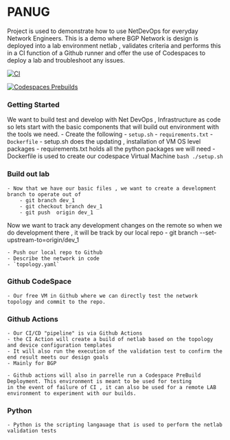 # PANUG 
Project is used to demonstrate how to use NetDevOps for everyday Network Engineers. 
This is a demo where BGP Network is design is deployed into a lab environment netlab , validates criteria and performs this 
in a CI function of a Github runner and offer the use of Codespaces to deploy a lab and troubleshoot any issues. 

[![CI](https://github.com/telescope40/panug2024/actions/workflows/ci.yml/badge.svg)](https://github.com/telescope40/panug2024/actions/workflows/ci.yml)

[![Codespaces Prebuilds](https://github.com/telescope40/panug2024/actions/workflows/codespaces/create_codespaces_prebuilds/badge.svg)](https://github.com/telescope40/panug2024/actions/workflows/codespaces/create_codespaces_prebuilds)

### Getting Started 
We want to build test and develop with Net DevOps , Infrastructure as code so lets start with the basic components 
that will build out environment with the tools we need. 
    - Create the following 
        - `setup.sh`
        - `requirements.txt`
        - `Dockerfile`
    - setup.sh does the updating , installation of VM OS level packages 
    - requirements.txt holds all the python packages we will need 
    - Dockerfile is used to create our codespace Virtual Machine
    ```bash ./setup.sh```

### Build out lab
    - Now that we have our basic files , we want to create a development branch to operate out of 
        - git branch dev_1   
        - git checkout branch dev_1   
        - git push  origin dev_1
Now we want to track any development changes on the remote so when we do development there , it will be track by our local repo 
    - git branch --set-upstream-to=origin/dev_1

    - Push our local repo to Github 
    - Describe the network in code 
    - `topology.yaml`

### Github CodeSpace
    - Our free VM in Github where we can directly test the network topology and commit to the repo. 
    

### Github Actions 
    - Our CI/CD "pipeline" is via Github Actions 
    - the CI Action will create a build of netlab based on the topology and device configuration templates 
    - It will also run the execution of the validation test to confirm the end result meets our design goals 
    - Mainly for BGP 

    - Github actions will also in parrelle run a Codespace PreBuild Deployment. This environment is meant to be used for testing 
    in the event of failure of CI , it can also be used for a remote LAB environment to experiment with our builds. 

### Python 
    - Python is the scripting langauage that is used to perform the netlab validation tests 



